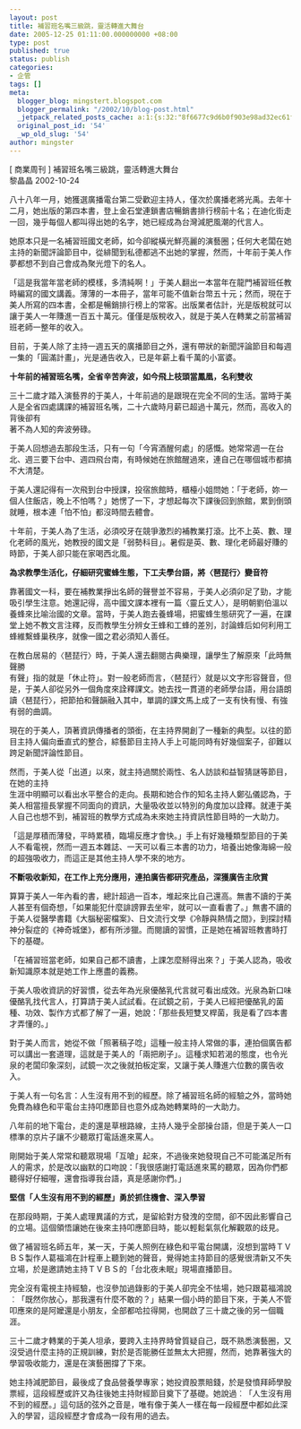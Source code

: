 ```yaml
---
layout: post
title: 補習班名嘴三級跳，靈活轉進大舞台
date: 2005-12-25 01:11:00.000000000 +08:00
type: post
published: true
status: publish
categories:
- 企管
tags: []
meta:
  blogger_blog: mingstert.blogspot.com
  blogger_permalink: "/2002/10/blog-post.html"
  _jetpack_related_posts_cache: a:1:{s:32:"8f6677c9d6b0f903e98ad32ec61f8deb";a:2:{s:7:"expires";i:1456123284;s:7:"payload";a:3:{i:0;a:1:{s:2:"id";i:158;}i:1;a:1:{s:2:"id";i:149;}i:2;a:1:{s:2:"id";i:73;}}}}
  original_post_id: '54'
  _wp_old_slug: '54'
author: mingster
---
```

<p class="mobile-post">[ 商業周刊 ] 補習班名嘴三級跳，靈活轉進大舞台<br />黎晶晶 2002-10-24</p>
<p>八十八年一月，她獲選廣播電台第二受歡迎主持人，僅次於廣播老將光禹。去年十二月，她出版的第四本書，登上金石堂連鎖書店暢銷書排行榜前十名；在迪化街走一回，幾乎每個人都叫得出她的名字，她已經成為台灣減肥風潮的代言人。</p>
<p class="mobile-post">她原本只是一名補習班國文老師，如今卻縱橫光鮮亮麗的演藝圈；任何大老闆在她主持的新聞評論節目中，從緋聞到私德都逃不出她的掌握，然而，十年前于美人作夢都想不到自己會成為聚光燈下的名人。</p>
<p class="mobile-post">「這是我當年當老師的模樣，多清純啊！」于美人翻出一本當年在龍門補習班任教時編寫的國文講義。薄薄的一本冊子，當年可能不值新台幣五十元；然而，現在于美人所寫的四本書，全都是暢銷排行榜上的常客。出版業者估計，光是版稅就可以讓于美人一年賺進一百五十萬元。僅僅是版稅收入，就是于美人在轉業之前當補習班老師一整年的收入。</p>
<p class="mobile-post">目前，于美人除了主持一週五天的廣播節目之外，還有帶狀的新聞評論節目和每週一集的「圓滿計畫」，光是通告收入，已是年薪上看千萬的小富婆。</p>
<p class="mobile-post"><span style="font-weight:bold;">十年前的補習班名嘴，全省辛苦奔波，如今飛上枝頭當鳳凰，名利雙收</span> </p>
<p class="mobile-post">三十二歲才踏入演藝界的于美人，十年前過的是跟現在完全不同的生活。當時于美人是全省四處講課的補習班名嘴，二十六歲時月薪已超過十萬元，然而，高收入的背後卻有<br />著不為人知的奔波勞碌。</p>
<p class="mobile-post">于美人回想過去那段生活，只有一句「今宵酒醒何處」的感慨。她常常週一在台北、週三要下台中、週四飛台南，有時候她在旅館醒過來，連自己在哪個城市都搞不大清楚。</p>
<p class="mobile-post">于美人還記得有一次飛到台中授課，投宿旅館時，櫃檯小姐問她：「于老師，妳一個人住飯店，晚上不怕嗎？」她愣了一下，才想起每次下課後回到旅館，累到倒頭就睡，根本連「怕不怕」都沒時間去體會。</p>
<p class="mobile-post">十年前，于美人為了生活，必須咬牙在競爭激烈的補教業打滾。比不上英、數、理化老師的風光，她教授的國文是「弱勢科目」。暑假是英、數、理化老師最好賺的時節，于美人卻只能在家喝西北風。</p>
<p class="mobile-post"><span style="font-weight:bold;">為求教學生活化，仔細研究蜜蜂生態，下工夫學台語，將〈琶琵行〉變音符</span> </p>
<p class="mobile-post">靠著國文一科，要在補教業掙出名師的聲譽並不容易，于美人必須卯足了勁，才能吸引學生注意。她還記得，高中國文課本裡有一篇〈靈丘丈人〉，是明朝劉伯溫以養蜂來比喻治國的文章。當時，于美人跑去養蜂場，把蜜蜂生態研究了一遍，在課堂上她不教文言注釋，反而教學生分辨女王蜂和工蜂的差別，討論蜂后如何利用工蜂維繫蜂巢秩序，就像一國之君必須知人善任。</p>
<p class="mobile-post">在教白居易的〈琶琵行〉時，于美人還去翻閱古典樂理，讓學生了解原來「此時無聲勝<br />有聲」指的就是「休止符」。對一般老師而言，〈琶琵行〉就是以文字形容聲音，但<br />是，于美人卻從另外一個角度來詮釋課文。她去找一貫道的老師學台語，用台語朗讀〈琶琵行〉，把節拍和聲韻融入其中，單調的課文馬上成了一支有快有慢、有強有弱的曲調。</p>
<p class="mobile-post">現在的于美人，頂著資訊傳播者的頭銜，在主持界開創了一種新的典型。以往的節目主持人偏向垂直式的整合，綜藝節目主持人手上可能同時有好幾個案子，卻難以跨足新聞評論性節目。</p>
<p class="mobile-post">然而，于美人從「出道」以來，就主持過關於兩性、名人訪談和益智猜謎等節目，在她的主持<br />生涯中明顯可以看出水平整合的走向。長期和她合作的知名主持人鄭弘儀認為，于美人相當擅長掌握不同面向的資訊，大量吸收並以特別的角度加以詮釋。就連于美人自己也想不到，補習班的教學方式成為未來她主持資訊性節目時的一大助力。</p>
<p class="mobile-post">「這是厚積而薄發，平時累積，臨場反應才會快。」手上有好幾種類型節目的于美人不看電視，然而一週五本雜誌、一天可以看三本書的功力，培養出她像海綿一般的超強吸收力，而這正是其他主持人學不來的地方。</p>
<p class="mobile-post"><span style="font-weight:bold;">不斷吸收新知，在工作上充分應用，連拍廣告都研究產品，深獲廣告主欣賞</span> </p>
<p class="mobile-post">算算于美人一年內看的書，總計超過一百本，堆起來比自己還高。無書不讀的于美人甚至有個奇想，「如果能犯什麼誹謗罪去坐牢，就可以一直看書了。」無書不讀的于美人從醫學書籍《大腦秘密檔案》、日文流行文學《冷靜與熱情之間》，到探討精神分裂症的《神奇城堡》，都有所涉獵。而閱讀的習慣，正是她在補習班教書時打下的基礎。</p>
<p class="mobile-post">「在補習班當老師，如果自己都不讀書，上課怎麼掰得出來？」于美人認為，吸收新知識原本就是她工作上應盡的義務。</p>
<p class="mobile-post">于美人吸收資訊的好習慣，從去年為光泉優酪乳代言就可看出成效。光泉為新口味優酪乳找代言人，打算請于美人試試看。在試鏡之前，于美人已經把優酪乳的菌種、功效、製作方式都了解了一遍，她說：「那些長短雙叉桿菌，我是看了四本書才弄懂的。」</p>
<p class="mobile-post">對于美人而言，她從不做「照著稿子唸」這種一般主持人常做的事，連拍個廣告都可以講出一套道理，這就是于美人的「兩把刷子」。這種求知若渴的態度，也令光泉的老闆印象深刻，試鏡一次之後就拍板定案，又讓于美人賺進六位數的廣告收入。</p>
<p class="mobile-post">于美人有一句名言：人生沒有用不到的經歷。除了補習班名師的經驗之外，當時她免費為綠色和平電台主持叩應節目也意外成為她轉業時的一大助力。</p>
<p class="mobile-post">八年前的地下電台，走的還是草根路線，主持人幾乎全部操台語，但是于美人一口標準的京片子讓不少聽眾打電話進來罵人。</p>
<p class="mobile-post">剛開始于美人常常和聽眾現場「互嗆」起來，不過後來她發現自己不可能滿足所有人的需求，於是改以幽默的口吻說：「我很感謝打電話進來罵的聽眾，因為你們都聽得好仔細喔，還會指導我台語，真是感謝你們。」</p>
<p class="mobile-post"><span style="font-weight:bold;">堅信「人生沒有用不到的經歷」勇於抓住機會、深入學習</span> </p>
<p class="mobile-post">在那段時期，于美人處理異議的方式，是留給對方發洩的空間，卻不因此影響自己的立場。這個領悟讓她在後來主持叩應節目時，能以輕鬆氣氛化解觀眾的歧見。</p>
<p class="mobile-post">做了補習班名師五年，某一天，于美人照例在綠色和平電台開講，沒想到當時ＴＶＢＳ製作人葛福鴻在計程車上聽到她的聲音，覺得她主持節目的感覺很清新又不失立場，於是邀請她主持ＴＶＢＳ的「台北夜未眠」現場直播節目。</p>
<p class="mobile-post">完全沒有電視主持經驗，也沒參加過錄影的于美人卻完全不怯場，她只跟葛福鴻說︰「既然你放心，那我還有什麼不敢的？」結果一個小時的節目下來，于美人不管叩應來的是阿嬤還是小朋友，全部都哈拉得開，也開啟了三十歲之後的另一個職涯。</p>
<p class="mobile-post">三十二歲才轉業的于美人坦承，要跨入主持界時曾質疑自己，既不熟悉演藝圈，又沒受過什麼主持的正規訓練，對於是否能勝任並無太大把握，然而，她靠著強大的學習吸收能力，還是在演藝圈撐了下來。</p>
<p class="mobile-post">她主持減肥節目，最後成了食品營養學專家；她投資股票賠錢，於是發憤拜師學股票經，這段經歷或許又為往後她主持財經節目奠下了基礎。她說過︰「人生沒有用不到的經歷。」這句話的弦外之音是，唯有像于美人一樣在每一段經歷中都如此深入的學習，這段經歷才會成為一段有用的過去。</p>
